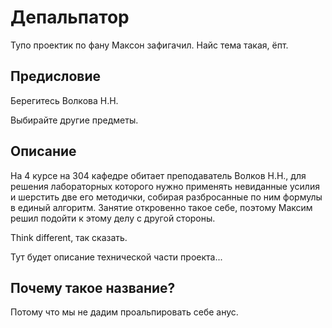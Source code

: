 # Депальпатор
Тупо проектик по фану Максон зафигачил. Найс тема такая, ёпт.

## Предисловие
Берегитесь Волкова Н.Н.

Выбирайте другие предметы.

## Описание
На 4 курсе на 304 кафедре обитает преподаватель Волков Н.Н., для решения лабораторных которого нужно применять невиданные усилия и шерстить две его методички, собирая разбросанные по ним формулы в единый алгоритм. Занятие откровенно такое себе, поэтому Максим решил подойти к этому делу с другой стороны. 

Think different, так сказать.

Тут будет описание технической части проекта...

## Почему такое название?
Потому что мы не дадим проальпировать себе анус.
